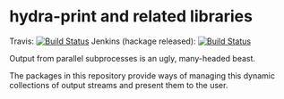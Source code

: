 

hydra-print and related libraries
=================================

Travis: [![Build Status](https://travis-ci.org/rrnewton/hydra-print.svg?branch=master)](https://travis-ci.org/rrnewton/hydra-print)   Jenkins (hackage released): [![Build Status](http://tester-lin.soic.indiana.edu:8080/buildStatus/icon?job=HackageReleased_hydra-print)](http://tester-lin.soic.indiana.edu:8080/job/HackageReleased_hydra-print/)


Output from parallel subprocesses is an ugly, many-headed beast.

The packages in this repository provide ways of managing this dynamic
collections of output streams and present them to the user.
